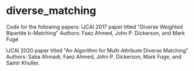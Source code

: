 # diverse_matching
Code for the following papers: 
IJCAI 2017 paper titled "Diverse Weighted Bipartite b-Matching"
Authors: Faez Ahmed, John P. Dickerson, and Mark Fuge

IJCAI 2020 paper titled "An Algorithm for Multi-Attribute Diverse Matching"
Authors: Saba Ahmadi, Faez Ahmed, John P. Dickerson, Mark Fuge, and Samir Khuller.
